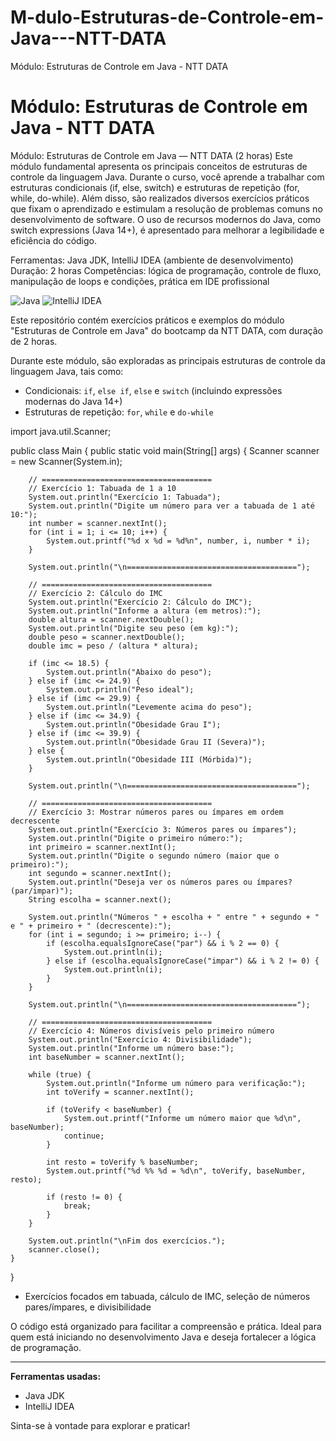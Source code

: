 # M-dulo-Estruturas-de-Controle-em-Java---NTT-DATA
Módulo: Estruturas de Controle em Java - NTT DATA

# Módulo: Estruturas de Controle em Java - NTT DATA

Módulo: Estruturas de Controle em Java — NTT DATA (2 horas)
Este módulo fundamental apresenta os principais conceitos de estruturas de controle da linguagem Java. Durante o curso, você aprende a trabalhar com estruturas condicionais (if, else, switch) e estruturas de repetição (for, while, do-while). Além disso, são realizados diversos exercícios práticos que fixam o aprendizado e estimulam a resolução de problemas comuns no desenvolvimento de software. O uso de recursos modernos do Java, como switch expressions (Java 14+), é apresentado para melhorar a legibilidade e eficiência do código.

Ferramentas: Java JDK, IntelliJ IDEA (ambiente de desenvolvimento)
Duração: 2 horas
Competências: lógica de programação, controle de fluxo, manipulação de loops e condições, prática em IDE profissional

![Java](https://img.shields.io/badge/Java-ED8B00?style=for-the-badge&logo=java&logoColor=white)
![IntelliJ IDEA](https://img.shields.io/badge/IntelliJ%20IDEA-000000?style=for-the-badge&logo=intellij-idea&logoColor=white)

Este repositório contém exercícios práticos e exemplos do módulo "Estruturas de Controle em Java" do bootcamp da NTT DATA, com duração de 2 horas.  

Durante este módulo, são exploradas as principais estruturas de controle da linguagem Java, tais como:

- Condicionais: `if`, `else if`, `else` e `switch` (incluindo expressões modernas do Java 14+)
- Estruturas de repetição: `for`, `while` e `do-while`


import java.util.Scanner;

public class Main {
    public static void main(String[] args) {
        Scanner scanner = new Scanner(System.in);

        // ======================================
        // Exercício 1: Tabuada de 1 a 10
        System.out.println("Exercício 1: Tabuada");
        System.out.println("Digite um número para ver a tabuada de 1 até 10:");
        int number = scanner.nextInt();
        for (int i = 1; i <= 10; i++) {
            System.out.printf("%d x %d = %d%n", number, i, number * i);
        }

        System.out.println("\n======================================");

        // ======================================
        // Exercício 2: Cálculo do IMC
        System.out.println("Exercício 2: Cálculo do IMC");
        System.out.println("Informe a altura (em metros):");
        double altura = scanner.nextDouble();
        System.out.println("Digite seu peso (em kg):");
        double peso = scanner.nextDouble();
        double imc = peso / (altura * altura);

        if (imc <= 18.5) {
            System.out.println("Abaixo do peso");
        } else if (imc <= 24.9) {
            System.out.println("Peso ideal");
        } else if (imc <= 29.9) {
            System.out.println("Levemente acima do peso");
        } else if (imc <= 34.9) {
            System.out.println("Obesidade Grau I");
        } else if (imc <= 39.9) {
            System.out.println("Obesidade Grau II (Severa)");
        } else {
            System.out.println("Obesidade III (Mórbida)");
        }

        System.out.println("\n======================================");

        // ======================================
        // Exercício 3: Mostrar números pares ou ímpares em ordem decrescente
        System.out.println("Exercício 3: Números pares ou ímpares");
        System.out.println("Digite o primeiro número:");
        int primeiro = scanner.nextInt();
        System.out.println("Digite o segundo número (maior que o primeiro):");
        int segundo = scanner.nextInt();
        System.out.println("Deseja ver os números pares ou ímpares? (par/impar)");
        String escolha = scanner.next();

        System.out.println("Números " + escolha + " entre " + segundo + " e " + primeiro + " (decrescente):");
        for (int i = segundo; i >= primeiro; i--) {
            if (escolha.equalsIgnoreCase("par") && i % 2 == 0) {
                System.out.println(i);
            } else if (escolha.equalsIgnoreCase("impar") && i % 2 != 0) {
                System.out.println(i);
            }
        }

        System.out.println("\n======================================");

        // ======================================
        // Exercício 4: Números divisíveis pelo primeiro número
        System.out.println("Exercício 4: Divisibilidade");
        System.out.println("Informe um número base:");
        int baseNumber = scanner.nextInt();

        while (true) {
            System.out.println("Informe um número para verificação:");
            int toVerify = scanner.nextInt();

            if (toVerify < baseNumber) {
                System.out.printf("Informe um número maior que %d\n", baseNumber);
                continue;
            }

            int resto = toVerify % baseNumber;
            System.out.printf("%d %% %d = %d\n", toVerify, baseNumber, resto);

            if (resto != 0) {
                break;
            }
        }

        System.out.println("\nFim dos exercícios.");
        scanner.close();
    }
}

- Exercícios focados em tabuada, cálculo de IMC, seleção de números pares/ímpares, e divisibilidade

O código está organizado para facilitar a compreensão e prática. Ideal para quem está iniciando no desenvolvimento Java e deseja fortalecer a lógica de programação.

---

**Ferramentas usadas:**  
- Java JDK  
- IntelliJ IDEA  

Sinta-se à vontade para explorar e praticar!
